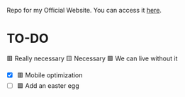 Repo for my Official Website. You can access it [here](https://sobakintech.sytes.net).

# TO-DO
🟥 Really necessary 🟨 Necessary 🟩 We can live without it

- [x] 🟥 Mobile optimization
- [ ] 🟩 Add an easter egg
